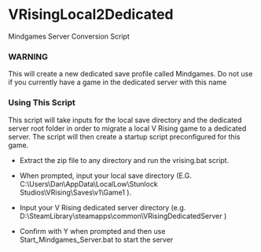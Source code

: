 # VRisingLocal2Dedicated
Mindgames Server Conversion Script

### WARNING

This will create a new dedicated save profile called Mindgames. Do not use if you currently have a game in the dedicated server with this name

### Using This Script
This script will take inputs for the local save directory and the dedicated server root folder in order to migrate a local V Rising game to a dedicated server. The script will then create a startup script preconfigured for this game. 

* Extract the zip file to any directory and run the vrising.bat script. 

* When prompted, input your local save directory (E.G. C:\Users\Dan\AppData\LocalLow\Stunlock Studios\VRising\Saves\v1\Game1 ).

* Input your V Rising dedicated server directory (e.g. D:\SteamLibrary\steamapps\common\VRisingDedicatedServer )

* Confirm with Y when prompted and then use Start_Mindgames_Server.bat to start the server
